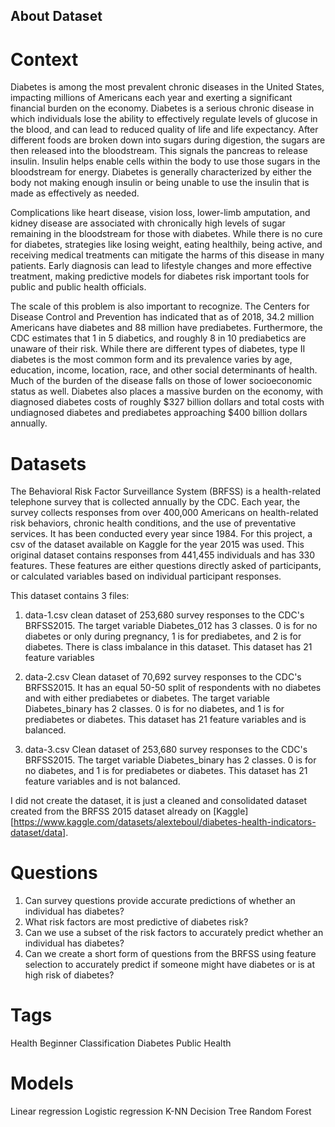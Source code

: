 ## About Dataset

# Context

Diabetes is among the most prevalent chronic diseases in the United States, impacting millions of Americans each year and exerting a significant financial burden on the economy. Diabetes is a serious chronic disease in which individuals lose the ability to effectively regulate levels of glucose in the blood, and can lead to reduced quality of life and life expectancy. After different foods are broken down into sugars during digestion, the sugars are then released into the bloodstream. This signals the pancreas to release insulin. Insulin helps enable cells within the body to use those sugars in the bloodstream for energy. Diabetes is generally characterized by either the body not making enough insulin or being unable to use the insulin that is made as effectively as needed.

Complications like heart disease, vision loss, lower-limb amputation, and kidney disease are associated with chronically high levels of sugar remaining in the bloodstream for those with diabetes. While there is no cure for diabetes, strategies like losing weight, eating healthily, being active, and receiving medical treatments can mitigate the harms of this disease in many patients. Early diagnosis can lead to lifestyle changes and more effective treatment, making predictive models for diabetes risk important tools for public and public health officials.

The scale of this problem is also important to recognize. The Centers for Disease Control and Prevention has indicated that as of 2018, 34.2 million Americans have diabetes and 88 million have prediabetes. Furthermore, the CDC estimates that 1 in 5 diabetics, and roughly 8 in 10 prediabetics are unaware of their risk. While there are different types of diabetes, type II diabetes is the most common form and its prevalence varies by age, education, income, location, race, and other social determinants of health. Much of the burden of the disease falls on those of lower socioeconomic status as well. Diabetes also places a massive burden on the economy, with diagnosed diabetes costs of roughly $327 billion dollars and total costs with undiagnosed diabetes and prediabetes approaching $400 billion dollars annually.


# Datasets

The Behavioral Risk Factor Surveillance System (BRFSS) is a health-related telephone survey that is collected annually by the CDC. Each year, the survey collects responses from over 400,000 Americans on health-related risk behaviors, chronic health conditions, and the use of preventative services. It has been conducted every year since 1984. For this project, a csv of the dataset available on Kaggle for the year 2015 was used. This original dataset contains responses from 441,455 individuals and has 330 features. These features are either questions directly asked of participants, or calculated variables based on individual participant responses.

This dataset contains 3 files:

1. data-1.csv 
clean dataset of 253,680 survey responses to the CDC's BRFSS2015. The target variable Diabetes_012 has 3 classes. 
0 is for no diabetes or only during pregnancy, 1 is for prediabetes, and 2 is for diabetes. There is class imbalance 
in this dataset. This dataset has 21 feature variables

2. data-2.csv 
Clean dataset of 70,692 survey responses to the CDC's BRFSS2015. It has an equal 50-50 split of respondents with no 
diabetes and with either prediabetes or diabetes. The target variable Diabetes_binary has 2 classes. 0 is for no 
diabetes, and 1 is for prediabetes or diabetes. This dataset has 21 feature variables and is balanced.

3. data-3.csv 
Clean dataset of 253,680 survey responses to the CDC's BRFSS2015. The target variable Diabetes_binary has 2 classes. 
0 is for no diabetes, and 1 is for prediabetes or diabetes. This dataset has 21 feature variables and is not balanced.

I did not create the dataset, it is just a cleaned and consolidated dataset created from the BRFSS 2015 dataset already 
on [Kaggle][https://www.kaggle.com/datasets/alexteboul/diabetes-health-indicators-dataset/data]. 


# Questions

1. Can survey questions provide accurate predictions of whether an individual has diabetes?
2. What risk factors are most predictive of diabetes risk?
3. Can we use a subset of the risk factors to accurately predict whether an individual has diabetes?
4. Can we create a short form of questions from the BRFSS using feature selection to accurately predict if someone might have diabetes or is at high risk of diabetes?


# Tags

Health
Beginner
Classification
Diabetes
Public Health


# Models 

Linear regression
Logistic regression
K-NN 
Decision Tree
Random Forest